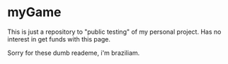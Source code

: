 # myGame

This is just a repository to "public testing" of my personal project.
Has no interest in get funds with this page.

Sorry for these dumb reademe, i'm braziliam.
